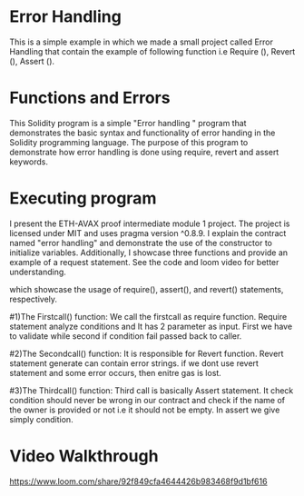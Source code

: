 # Error Handling

This is a simple example in which we made a small project called Error Handling that contain the example of following function i.e Require (), Revert (), Assert ().

# Functions and Errors

This Solidity program is a simple "Error handling " program that demonstrates the basic syntax and functionality of error handing in the Solidity programming language. The purpose of this program to demonstrate how error handling is done using require, revert and assert keywords.

# Executing program

I present the ETH-AVAX proof intermediate module 1 project. The project is licensed under MIT and uses pragma version ^0.8.9. I explain the contract named "error handling" and demonstrate the use of the constructor to initialize variables. Additionally, I showcase three functions and provide an example of a request statement. See the code and loom video for better understanding.

which showcase the usage of require(), assert(), and revert() statements, respectively.

#1)The Firstcall() function:
We call the firstcall as require function. Require statement analyze conditions and It has 2 parameter as input. First we have to validate while second if condition fail passed back to caller.


#2)The Secondcall() function:
It is responsible for Revert function. Revert statement generate can contain error strings. if we dont use revert statement and some error occurs, then enitre gas is lost.


#3)The Thirdcall() function:
Third call is basically Assert statement. It check condition should never be wrong in our contract and check if the name of the owner is provided or not i.e it should not be empty. In assert we give simply condition.


# Video Walkthrough
https://www.loom.com/share/92f849cfa4644426b983468f9d1bf616
